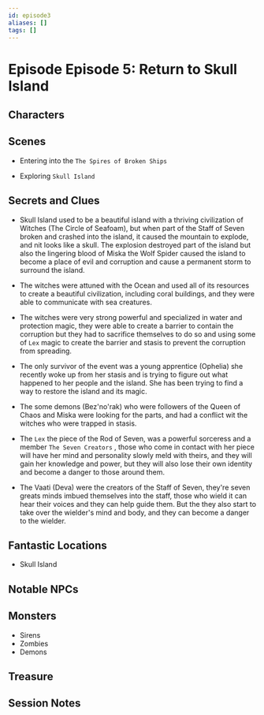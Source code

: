 ```yaml
---
id: episode3
aliases: []
tags: []
---
```



# Episode Episode 5: Return to Skull Island

## Characters

## Scenes

- Entering into the `The Spires of Broken Ships`

- Exploring `Skull Island`




## Secrets and Clues

- Skull Island used to be a beautiful island with a thriving civilization of Witches (The Circle of Seafoam), but when part of the Staff of Seven broken and crashed into the island, it caused the mountain to explode, and nit looks like a skull. The explosion destroyed part of the island but also the lingering blood of Miska the Wolf Spider caused the island to become a place of evil and corruption and cause a permanent storm to surround the island.

- The witches were attuned with the Ocean and used all of its resources to create a beautiful civilization, including  coral buildings, and they were able to communicate with sea creatures. 
 
- The witches were very strong powerful and specialized in water and protection magic, they were able to create a barrier to contain the corruption but they had to sacrifice themselves to do so and using some of `Lex` magic to create the barrier and stasis to prevent the corruption from spreading.

- The only survivor of the event was a young apprentice (Ophelia) she recently woke up from her stasis and is trying to figure out what happened to her people and the island. She has been trying to find a way to restore the island and its magic.

- The some demons (Bez'no'rak) who were followers of the Queen of Chaos and Miska were looking for the parts, and had a conflict wit the witches who were trapped in stasis.

- The `Lex` the piece of the Rod of Seven, was a powerful sorceress and a member `The Seven Creators` , those who come in contact with her piece will have her mind and personality slowly meld with theirs, and they will gain her knowledge and power, but they will also lose their own identity and become a danger to those around them.

- The Vaati (Deva) were the creators of the Staff of Seven, they're seven greats minds imbued themselves into the staff, those who wield it can hear their voices and they can help guide them. But the they also start to take over the wielder's mind and body, and they can become a danger to the wielder.


## Fantastic Locations
-  Skull Island

## Notable NPCs

## Monsters
- Sirens
- Zombies
- Demons 

## Treasure

## Session Notes


